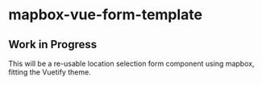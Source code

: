 # mapbox-vue-form-template

## Work in Progress

This will be a re-usable location selection form component using mapbox, fitting the Vuetify theme.